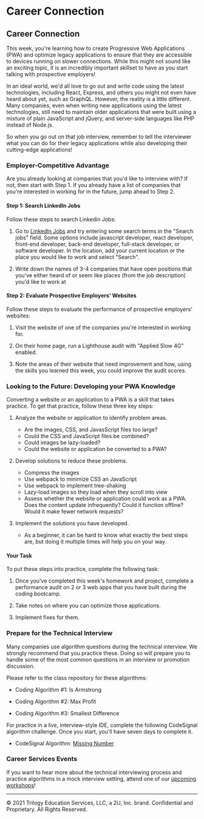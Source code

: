 # Career Connection

## Career Connection

This week, you're learning how to create Progressive Web Applications (PWA) and optimize legacy applications to ensure that they are accessible to devices running on slower connections. While this might not sound like an exciting topic, it is an incredibly important skillset to have as you start talking with prospective employers!

In an ideal world, we'd all love to go out and write code using the latest technologies, including React, Express, and others you might not even have heard about yet, such as GraphQL. However, the reality is a little different. Many companies, even when writing new applications using the latest technologies, still need to maintain older applications that were built using a mixture of plain JavaScript and jQuery, and server-side languages like PHP instead of Node.js.

So when you go out on that job interview, remember to tell the interviewer what you can do for their legacy applications while also developing their cutting-edge applications!

### Employer-Competitive Advantage

Are you already looking at companies that you'd like to interview with? If not, then start with Step 1. If you already have a list of companies that you're interested in working for in the future, jump ahead to Step 2.

#### Step 1: Search LinkedIn Jobs

Follow these steps to search Linkedin Jobs:

1. Go to [LinkedIn Jobs](https://www.linkedin.com/jobs/) and try entering some search terms in the "Search jobs" field. Some options include javascript developer, react developer, front-end developer, back-end developer, full-stack developer, or software developer. In the location, add your current location or the place you would like to work and select "Search".

2. Write down the names of 3-4 companies that have open positions that you've either heard of or seem like places (from the job description) you'd like to work at

#### Step 2: Evaluate Prospective Employers' Websites

Follow these steps to evaluate the performance of prospective employers' websites:

1. Visit the website of one of the companies you're interested in working for.

2. On their home page, run a Lighthouse audit with "Applied Slow 4G" enabled.

3. Note the areas of their website that need improvement and how, using the skills you learned this week, you could improve the audit scores.

### Looking to the Future: Developing your PWA Knowledge

Converting a website or an application to a PWA is a skill that takes practice. To get that practice, follow these three key steps:

1. Analyze the website or application to identify problem areas.
   * Are the images, CSS, and JavasScript files too large?
   * Could the CSS and JavaScript files be combined?
   * Could images be lazy-loaded?
   * Could the website or application be converted to a PWA?

2. Develop solutions to reduce these problems.
   * Compress the images
   * Use webpack to minimize CSS an JavaScript
   * Use webpack to implement tree-shaking
   * Lazy-load images so they load when they scroll into view
   * Assess whether the website or application could work as a PWA. Does the content update infrequently? Could it function offline? Would it make fewer network requests?

3. Implement the solutions you have developed.
   * As a beginner, it can be hard to know what exactly the best steps are, but doing it multiple times will help you on your way.

#### Your Task

To put these steps into practice, complete the following task:

1. Once you've completed this week's homework and project, complete a performance audit on 2 or 3 web apps that you have built during the coding bootcamp.

2. Take notes on where you can optimize those applications.

3. Implement fixes for them.

### Prepare for the Technical Interview

Many companies use algorithm questions during the technical interview. We strongly recommend that you practice these. Doing so will prepare you to handle some of the most common questions in an interview or promotion discussion.

Please refer to the class repository for these algorithms:

* Coding Algorithm #1: Is Armstrong

* Coding Algorithm #2: Max Profit

* Coding Algorithm #3: Smallest Difference

For practice in a live, interview-style IDE, complete the following CodeSignal algorithm challenge. Once you start, you'll have seven days to complete it.

* CodeSignal Algorithm: [Missing Number](https://app.codesignal.com/public-test/xttcwYyLzN9udSHRm/oEiyqtuFgGaFLj)

### Career Services Events

If you want to hear more about the technical interviewing process and practice algorithms in a mock interview setting, attend one of our [upcoming workshops](https://careernetwork.2u.com/?utm_medium=Academics&utm_source=boot_camp)!

---
© 2021 Trilogy Education Services, LLC, a 2U, Inc. brand. Confidential and Proprietary. All Rights Reserved.
